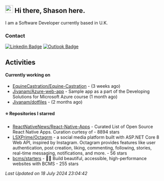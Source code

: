 ##  <img src="https://media.giphy.com/media/hvRJCLFzcasrR4ia7z/giphy.gif" width="25"> Hi there, Shason here.

I am a Software Developer currently based in U.K.

### Contact

[![Linkedin Badge](https://img.shields.io/badge/-shason-blue?style=flat-square&logo=Linkedin&logoColor=white&link=https://www.linkedin.com/in/shason/)](https://www.linkedin.com/in/shason/)
[![Outlook Badge](https://img.shields.io/badge/-shason.gurung@outlook.com-0072C6?style=flat-square&logo=Microsoft-Outlook&logoColor=white&link=mailto:shason.gurung@outlook.com)](mailto:shason.gurung@outlook.com)

## Activities

#### Currently working on

- [EquineCastration/Equine-Castration](https://github.com/EquineCastration/Equine-Castration) -  (3 weeks ago)
- [Jivanam/Azure-web-app](https://github.com/Jivanam/Azure-web-app) - Sample app as a part of the Developing Solutions for Microsoft Azure course (1 month ago)
- [Jivanam/dotfiles](https://github.com/Jivanam/dotfiles) -  (2 months ago)

#### ⭐ Repositories I starred

- [ReactNativeNews/React-Native-Apps](https://github.com/ReactNativeNews/React-Native-Apps) - Curated List of Open Source React Native Apps.  Curation curtesy of - 8894 stars
- [LSXPrime/Octagrm](https://github.com/LSXPrime/Octagrm) - a social media platform built with ASP.NET Core 8 Web API, inspired by Instagram. Octagram provides features like user authentication, post creation, liking, commenting, following, stories, real-time messaging, notifications, and more. - 56 stars
- [bcms/starters](https://github.com/bcms/starters) - 👩‍💻 Build beautiful, accessible, high-performance websites with BCMS - 255 stars

_Last Updated on 18 July 2024 23:04:42_